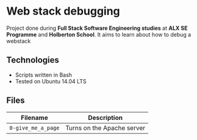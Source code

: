 # Web stack debugging

Project done during **Full Stack Software Engineering studies** at **ALX SE Programme** and **Holberton School**. It aims to learn about how to debug a webstack

## Technologies
* Scripts written in Bash 
* Tested on Ubuntu 14.04 LTS

## Files
**Filename**   |**Description**
---------------|--------------------
`0-give_me_a_page` |	Turns on the Apache server
